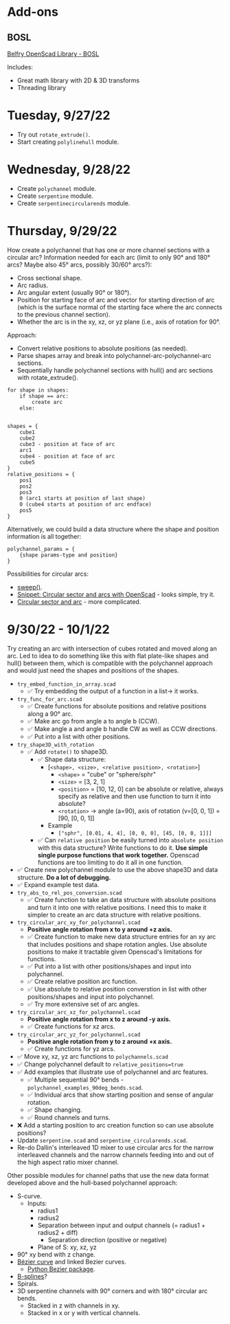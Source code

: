 # Add-ons

## BOSL

[Belfry OpenScad Library - BOSL](https://github.com/revarbat/BOSL)

Includes:

- Great math library with 2D & 3D transforms
- Threading library


# Tuesday, 9/27/22

- Try out `rotate_extrude()`.
- Start creating `polylinehull` module.


# Wednesday, 9/28/22

- Create `polychannel` module.
- Create `serpentine` module.
- Create `serpentinecircularends` module.


# Thursday, 9/29/22

How create a polychannel that has one or more channel sections with a circular arc? Information needed for each arc (limit to only 90&deg; and 180&deg; arcs? Maybe also 45&deg; arcs, possibly 30/60&deg; arcs?):

- Cross sectional shape.
- Arc radius.
- Arc angular extent (usually 90&deg; or 180&deg;).
- Position for starting face of arc and vector for starting direction of arc (which is the surface normal of the starting face where the arc connects to the previous channel section).
- Whether the arc is in the xy, xz, or yz plane (i.e., axis of rotation for 90&deg;.

Approach:

- Convert relative positions to absolute positions (as needed).
- Parse shapes array and break into polychannel-arc-polychannel-arc sections.
- Sequentially handle polychannel sections with hull() and arc sections with rotate_extrude().

```
for shape in shapes:
    if shape == arc:
        create arc
    else:
        
```

```
shapes = {
    cube1
    cube2
    cube3 - position at face of arc
    arc1
    cube4 - position at face of arc
    cube5
}
relative_positions = {
    pos1
    pos2
    pos3
    0 (arc1 starts at position of last shape)
    0 (cube4 starts at position of arc endface)
    pos5
}
```

Alternatively, we could build a data structure where the shape and position information is all together:

```
polychannel_params = {
    {shape params-type and position}
}
```

Possibilities for circular arcs:

- [sweep()](https://github.com/openscad/list-comprehension-demos/blob/master/sweep.scad).
- [Snippet: Circular sector and arcs with OpenScad](https://www.xarg.org/snippet/circular-sector-and-arcs-with-openscad/) - looks simple, try it.
- [Circular sector and arc](https://openhome.cc/eGossip/OpenSCAD/SectorArc.html) - more complicated.


# 9/30/22 - 10/1/22

Try creating an arc with intersection of cubes rotated and moved along an arc. Led to idea to do something like this with flat plate-like shapes and hull() between them, which is compatible with the polychannel approach and would just need the shapes and positions of the shapes.

- `try_embed_function_in_array.scad`
    - &#9989; Try embedding the output of a function in a list&rarr; it works.
- `try_func_for_arc.scad`
    - &#9989; Create functions for absolute positions and relative positions along a 90&deg; arc.
    - &#9989; Make arc go from angle a to angle b (CCW).
    - &#9989; Make angle a and angle b handle CW as well as CCW directions.
    - &#9989; Put into a list with other positions.
- `try_shape3D_with_rotation`
    - &#9989; Add `rotate()` to shape3D.
        - &#9989; Shape data structure:
            - [`<shape>, <size>, <relative position>, <rotation>`]
                - `<shape>` = "cube" or "sphere/sphr"
                - `<size>` = [3, 2, 1]
                - `<position>` = [10, 12, 0] can be absolute or relative, always specify as relative and then use function to turn it into absolute?
                - `<rotation>` &rarr; angle (a=90), axis of rotation (v=[0, 0, 1]) = [90, [0, 0, 1]]
            - Example
                - `["sphr", [0.01, 4, 4], [0, 0, 0], [45, [0, 0, 1]]]`
        - &#9989; Can `relative position` be easily turned into `absolute position` with this data structure? Write functions to do it. **Use simple single purpose functions that work together.** Openscad functions are too limiting to do it all in one function.
- &#9989; Create new polychannel module to use the above shape3D and data structure. **Do a lot of debugging.**
- &#9989; Expand example test data.
- `try_abs_to_rel_pos_conversion.scad`
    - &#9989; Create function to take an data structure with absolute positions and turn it into one with relative positions. I need this to make it simpler to create an arc data structure with relative positions.
- `try_circular_arc_xy_for_polychannel.scad`
    - **Positive angle rotation from x to y around +z axis.**
    - &#9989; Create function to make new data structure entries for an xy arc that includes positions and shape rotation angles. Use absolute positions to make it tractable given Openscad's limitations for functions.
    - &#9989; Put into a list with other positions/shapes and input into polychannel.
    - &#9989; Create relative position arc function.
    - &#9989; Use absolute to relative position converstion in list with other positions/shapes and input into polychannel.
    - &#9989; Try more extensive set of arc angles.
- `try_circular_arc_xz_for_polychannel.scad`
    - **Positive angle rotation from x to z around -y axis.**
    - &#9989; Create functions for xz arcs.
- `try_circular_arc_yz_for_polychannel.scad`
    - **Positive angle rotation from y to z around +x axis.**
    - &#9989; Create functions for yz arcs.
- &#9989; Move xy, xz, yz arc functions to `polychannels.scad`
- &#9989; Change polychannel default to `relative_positions=true`
- &#9989; Add examples that illustrate use of polychannel and arc features.
    - &#9989; Multiple sequential 90&deg; bends - `polychannel_examples_90deg_bends.scad`.
    - &#9989; Individual arcs that show starting position and sense of angular rotation.
    - &#9989; Shape changing.
    - &#9989; Round channels and turns.
- &#10060; Add a starting position to arc creation function so can use absolute positions?
- Update `serpentine.scad` and `serpentine_circularends.scad`.
- Re-do Dallin's interleaved 1D mixer to use circular arcs for the narrow interleaved channels and the narrow channels feeding into and out of the high aspect ratio mixer channel.


Other possible modules for channel paths that use the new data format developed above and the hull-based polychannel approach:

- S-curve.
    - Inputs:
        - radius1
        - radius2
        - Separation between input and output channels (= radius1 + radius2 + diff)
            - Separation direction (positive or negative)
        - Plane of S: xy, xz, yz
- 90&deg; xy bend with z change.
- [Bézier curve](https://en.wikipedia.org/wiki/B%C3%A9zier_curve) and linked Bezier curves.
    - [Python Bezier package](https://bezier.readthedocs.io/en/stable/python/reference/bezier.curve.html).
- [B-splines](https://en.wikipedia.org/wiki/B-spline)?
- Spirals.
- 3D serpentine channels with 90&deg; corners and with 180&deg; circular arc bends.
    - Stacked in z with channels in xy.
    - Stacked in x or y with vertical channels.

